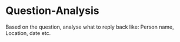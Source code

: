 # Question-Analysis
Based on the question, analyse what to reply back like: Person name, Location, date etc.
